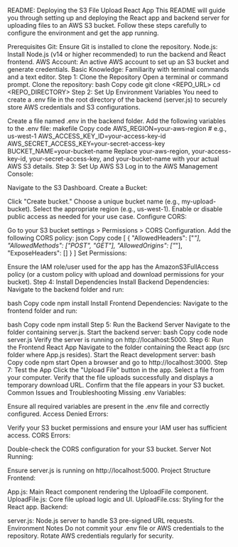 README: Deploying the S3 File Upload React App
This README will guide you through setting up and deploying the React app and backend server for uploading files to an AWS S3 bucket. Follow these steps carefully to configure the environment and get the app running.

Prerequisites
Git: Ensure Git is installed to clone the repository.
Node.js: Install Node.js (v14 or higher recommended) to run the backend and React frontend.
AWS Account: An active AWS account to set up an S3 bucket and generate credentials.
Basic Knowledge: Familiarity with terminal commands and a text editor.
Step 1: Clone the Repository
Open a terminal or command prompt.
Clone the repository:
bash
Copy code
git clone <REPO_URL>
cd <REPO_DIRECTORY>
Step 2: Set Up Environment Variables
You need to create a .env file in the root directory of the backend (server.js) to securely store AWS credentials and S3 configurations.

Create a file named .env in the backend folder.
Add the following variables to the .env file:
makefile
Copy code
AWS_REGION=your-aws-region       # e.g., us-west-1
AWS_ACCESS_KEY_ID=your-access-key-id
AWS_SECRET_ACCESS_KEY=your-secret-access-key
BUCKET_NAME=your-bucket-name
Replace your-aws-region, your-access-key-id, your-secret-access-key, and your-bucket-name with your actual AWS S3 details.
Step 3: Set Up AWS S3
Log in to the AWS Management Console:

Navigate to the S3 Dashboard.
Create a Bucket:

Click "Create bucket."
Choose a unique bucket name (e.g., my-upload-bucket).
Select the appropriate region (e.g., us-west-1).
Enable or disable public access as needed for your use case.
Configure CORS:

Go to your S3 bucket settings > Permissions > CORS Configuration.
Add the following CORS policy:
json
Copy code
[
  {
    "AllowedHeaders": ["*"],
    "AllowedMethods": ["POST", "GET"],
    "AllowedOrigins": ["*"],
    "ExposeHeaders": []
  }
]
Set Permissions:

Ensure the IAM role/user used for the app has the AmazonS3FullAccess policy (or a custom policy with upload and download permissions for your bucket).
Step 4: Install Dependencies
Install Backend Dependencies: Navigate to the backend folder and run:

bash
Copy code
npm install
Install Frontend Dependencies: Navigate to the frontend folder and run:

bash
Copy code
npm install
Step 5: Run the Backend Server
Navigate to the folder containing server.js.
Start the backend server:
bash
Copy code
node server.js
Verify the server is running on http://localhost:5000.
Step 6: Run the Frontend React App
Navigate to the folder containing the React app (src folder where App.js resides).
Start the React development server:
bash
Copy code
npm start
Open a browser and go to http://localhost:3000.
Step 7: Test the App
Click the "Upload File" button in the app.
Select a file from your computer.
Verify that the file uploads successfully and displays a temporary download URL.
Confirm that the file appears in your S3 bucket.
Common Issues and Troubleshooting
Missing .env Variables:

Ensure all required variables are present in the .env file and correctly configured.
Access Denied Errors:

Verify your S3 bucket permissions and ensure your IAM user has sufficient access.
CORS Errors:

Double-check the CORS configuration for your S3 bucket.
Server Not Running:

Ensure server.js is running on http://localhost:5000.
Project Structure
Frontend:

App.js: Main React component rendering the UploadFile component.
UploadFile.js: Core file upload logic and UI.
UploadFile.css: Styling for the React app.
Backend:

server.js: Node.js server to handle S3 pre-signed URL requests.
Environment Notes
Do not commit your .env file or AWS credentials to the repository.
Rotate AWS credentials regularly for security.
